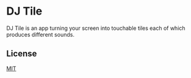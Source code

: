 # DJ Tile

DJ Tile is an app turning your screen into touchable tiles each of which
produces different sounds.

## License

[MIT](LICENSE)
